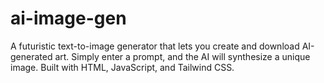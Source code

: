 # ai-image-gen
A futuristic text-to-image generator that lets you create and download AI-generated art. Simply enter a prompt, and the AI will synthesize a unique image. Built with HTML, JavaScript, and Tailwind CSS.
